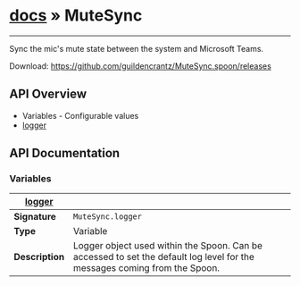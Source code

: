 # [docs](index.md) » MuteSync
---

Sync the mic's mute state between the system and Microsoft Teams.

Download: https://github.com/guildencrantz/MuteSync.spoon/releases

## API Overview
* Variables - Configurable values
 * [logger](#logger)

## API Documentation

### Variables

| [logger](#logger)         |                                                                                     |
| --------------------------------------------|-------------------------------------------------------------------------------------|
| **Signature**                               | `MuteSync.logger`                                                                    |
| **Type**                                    | Variable                                                                     |
| **Description**                             | Logger object used within the Spoon. Can be accessed to set the default log level for the messages coming from the Spoon.                                                                     |

